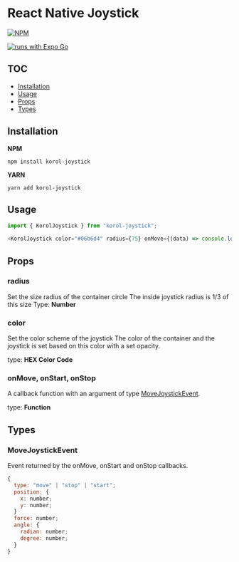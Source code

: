 # React Native Joystick

[![NPM](https://nodei.co/npm/korol-joystick.png)](https://nodei.co/npm/korol-joystick/)

[![runs with Expo Go](https://img.shields.io/badge/Runs%20with%20Expo%20Go-4630EB.svg?style=flat-square&logo=EXPO&labelColor=f3f3f3&logoColor=000)](https://expo.io/client)

## TOC

- [Installation](#installation)
- [Usage](#usage)
- [Props](#props)
- [Types](#types)

## Installation

**NPM**

```shell
npm install korol-joystick
```

**YARN**

```shell
yarn add korol-joystick
```

## Usage

```js
import { KorolJoystick } from "korol-joystick";
```

```js
<KorolJoystick color="#06b6d4" radius={75} onMove={(data) => console.log(data)}>
```

## Props

### radius

Set the size radius of the container circle
The inside joystick radius is 1/3 of this size
Type: **Number**

### color

Set the color scheme of the joystick
The color of the container and the joystick is set based on this color with a set opacity.

type: **HEX Color Code**

### onMove, onStart, onStop

A callback function with an argument of type [MoveJoystickEvent](#MoveJoystickEvent).

type: **Function**

## Types

### MoveJoystickEvent

Event returned by the onMove, onStart and onStop callbacks.

```js
{
  type: "move" | "stop" | "start";
  position: {
    x: number;
    y: number;
  }
  force: number;
  angle: {
    radian: number;
    degree: number;
  }
}
```
